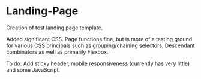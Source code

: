 # Landing-Page

Creation of test landing page template.

Added significant CSS. Page functions fine, but is more of a testing ground for various CSS principals such as grouping/chaining selectors, Descendant combinators as well as primarily Flexbox.

To do: Add sticky header, mobile responsiveness (currently has very little) and some JavaScript.
